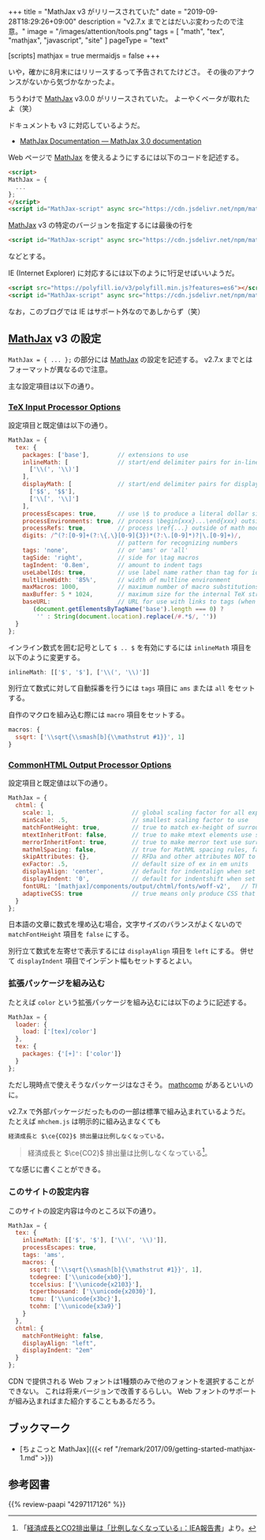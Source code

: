 +++
title = "MathJax v3 がリリースされていた"
date =  "2019-09-28T18:29:26+09:00"
description = "v2.7.x までとはだいぶ変わったので注意。"
image = "/images/attention/tools.png"
tags = [ "math", "tex", "mathjax", "javascript", "site" ]
pageType = "text"

[scripts]
  mathjax = true
  mermaidjs = false
+++

いや，確かに8月末にはリリースするって予告されてたけどさ。
その後のアナウンスがないから気づかなかったよ。

ちうわけで [MathJax] v3.0.0 がリリースされていた。
よーやくベータが取れたよ（笑）

ドキュメントも v3 に対応しているようだ。

- [MathJax Documentation — MathJax 3.0 documentation](https://docs.mathjax.org/en/latest/)

Web ページで [MathJax] を使えるようにするには以下のコードを記述する。

```html
<script>
MathJax = {
  ...
};
</script>
<script id="MathJax-script" async src="https://cdn.jsdelivr.net/npm/mathjax@3/es5/tex-mml-chtml.js"></script>
```

[MathJax] v3 の特定のバージョンを指定するには最後の行を

```html
<script id="MathJax-script" async src="https://cdn.jsdelivr.net/npm/mathjax@3.0.0/es5/tex-mml-chtml.js"></script>
```
などとする。

IE (Internet Explorer) に対応するには以下のように1行足せばいいようだ。

```html {hl_lines=[1]}
<script src="https://polyfill.io/v3/polyfill.min.js?features=es6"></script>
<script id="MathJax-script" async src="https://cdn.jsdelivr.net/npm/mathjax@3/es5/tex-mml-chtml.js"></script>
```

なお，このブログでは IE はサポート外なのであしからず（笑）

## [MathJax] v3 の設定

`MathJax = { ... };` の部分には [MathJax] の設定を記述する。
v2.7.x までとはフォーマットが異なるので注意。

主な設定項目は以下の通り。

### [TeX Input Processor Options](https://docs.mathjax.org/en/latest/options/input/tex.html "TeX Input Processor Options — MathJax 3.0 documentation")

設定項目と既定値は以下の通り。

```js
MathJax = {
  tex: {
    packages: ['base'],        // extensions to use
    inlineMath: [              // start/end delimiter pairs for in-line math
      ['\\(', '\\)']
    ],
    displayMath: [             // start/end delimiter pairs for display math
      ['$$', '$$'],
      ['\\[', '\\]']
    ],
    processEscapes: true,      // use \$ to produce a literal dollar sign
    processEnvironments: true, // process \begin{xxx}...\end{xxx} outside math mode
    processRefs: true,         // process \ref{...} outside of math mode
    digits: /^(?:[0-9]+(?:\{,\}[0-9]{3})*(?:\.[0-9]*)?|\.[0-9]+)/,
                               // pattern for recognizing numbers
    tags: 'none',              // or 'ams' or 'all'
    tagSide: 'right',          // side for \tag macros
    tagIndent: '0.8em',        // amount to indent tags
    useLabelIds: true,         // use label name rather than tag for ids
    multlineWidth: '85%',      // width of multline environment
    maxMacros: 1000,           // maximum number of macro substitutions per expression
    maxBuffer: 5 * 1024,       // maximum size for the internal TeX string (5K)
    baseURL:                   // URL for use with links to tags (when there is a <base> tag in effect)
       (document.getElementsByTagName('base').length === 0) ?
        '' : String(document.location).replace(/#.*$/, ''))
  }
};
```

インライン数式を囲む記号として `$ .. $` を有効にするには `inlineMath` 項目を以下のように変更する。

```js
inlineMath: [['$', '$'], ['\\(', '\\)']]
```

別行立て数式に対して自動採番を行うには `tags` 項目に `ams` または `all` をセットする。

自作のマクロを組み込む際には `macro` 項目をセットする。

```js
macros: {
  ssqrt: ['\\sqrt{\\smash[b]{\\mathstrut #1}}', 1]
}
```

### [CommonHTML Output Processor Options](https://docs.mathjax.org/en/latest/options/output/chtml.html "CommonHTML Output Processor Options — MathJax 3.0 documentation")

設定項目と既定値は以下の通り。

```js
MathJax = {
  chtml: {
    scale: 1,                      // global scaling factor for all expressions
    minScale: .5,                  // smallest scaling factor to use
    matchFontHeight: true,         // true to match ex-height of surrounding font
    mtextInheritFont: false,       // true to make mtext elements use surrounding font
    merrorInheritFont: true,       // true to make merror text use surrounding font
    mathmlSpacing: false,          // true for MathML spacing rules, false for TeX rules
    skipAttributes: {},            // RFDa and other attributes NOT to copy to the output
    exFactor: .5,                  // default size of ex in em units
    displayAlign: 'center',        // default for indentalign when set to 'auto'
    displayIndent: '0',            // default for indentshift when set to 'auto'
    fontURL: '[mathjax]/components/output/chtml/fonts/woff-v2',   // The URL where the fonts are found
    adaptiveCSS: true              // true means only produce CSS that is used in the processed equations
  }
};
```

日本語の文章に数式を埋め込む場合，文字サイズのバランスがよくないので `matchFontHeight` 項目を `false` にする。

別行立て数式を左寄せで表示するには `displayAlign` 項目を `left` にする。
併せて `displayIndent` 項目でインデント幅もセットするとよい。

### 拡張パッケージを組み込む

たとえば `color` という拡張パッケージを組み込むには以下のように記述する。

```js
MathJax = {
  loader: {
    load: ['[tex]/color']
  },
  tex: {
    packages: {'[+]': ['color']}
  }
};
```

ただし現時点で使えそうなパッケージはなさそう。
[mathcomp](https://ctan.org/pkg/mathcomp "CTAN: Package mathcomp") があるといいのに。

v2.7.x で外部パッケージだったものの一部は標準で組み込まれているようだ。
たとえば `mhchem.js` は明示的に組み込まなくても

```html
経済成長と $\ce{CO2}$ 排出量は比例しなくなっている。
```

> 経済成長と $\ce{CO2}$ 排出量は比例しなくなっている[^co2]。

[^co2]: 「[経済成長とCO2排出量は「比例しなくなっている」：IEA報告書](http://wired.jp/2017/03/29/global-carbon-emissions/ "経済成長とCO2排出量は「比例しなくなっている」：IEA報告書｜WIRED.jp")」より。

てな感じに書くことができる。

### このサイトの設定内容

このサイトの設定内容は今のところ以下の通り。

```js
MathJax = {
  tex: {
    inlineMath: [['$', '$'], ['\\(', '\\)']],
	processEscapes: true,
    tags: 'ams',
    macros: {
      ssqrt: ['\\sqrt{\\smash[b]{\\mathstrut #1}}', 1],
      tcdegree: ['\\unicode{xb0}'],
      tccelsius: ['\\unicode{x2103}'],
      tcperthousand: ['\\unicode{x2030}'],
      tcmu: ['\\unicode{x3bc}'],
      tcohm: ['\\unicode{x3a9}']
    }
  },
  chtml: {
    matchFontHeight: false,
    displayAlign: "left",
    displayIndent: "2em"
  }
};
```

CDN で提供される Web フォントは1種類のみで他のフォントを選択することができない。
これは将来バージョンで改善するらしい。
Web フォントのサポートが組み込まればまた紹介することもあるだろう。

## ブックマーク

- [ちょこっと MathJax]({{< ref "/remark/2017/09/getting-started-mathjax-1.md" >}})

[MathJax]: https://www.mathjax.org/ "MathJax | Beautiful math in all browsers."

## 参考図書

{{% review-paapi "4297117126" %}} <!-- LaTeX2ε美文書作成入門 -->
